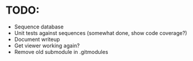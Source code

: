 # TODO:

+ Sequence database
+ Unit tests against sequences (somewhat done, show code coverage?)
+ Document writeup
+ Get viewer working again?
+ Remove old submodule in .gitmodules